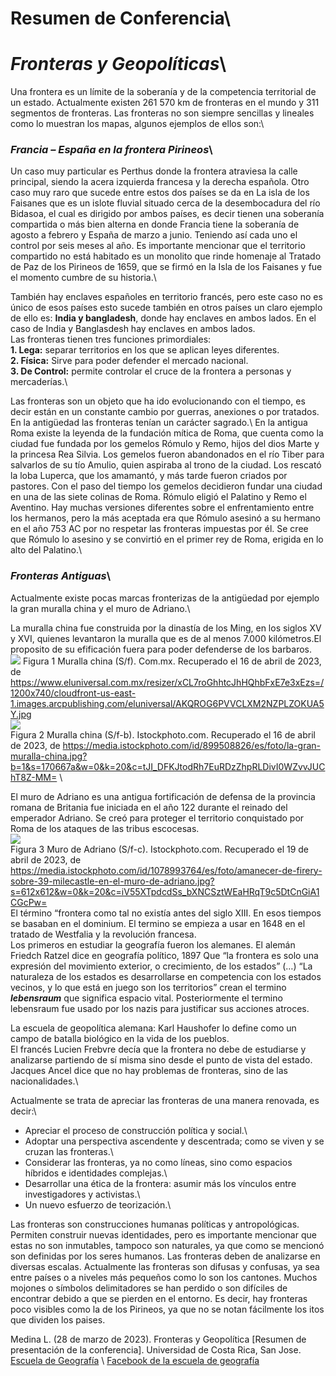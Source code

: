 # **Resumen de Conferencia**\
# **_Fronteras y Geopolíticas_**\
Una frontera es un límite de la soberanía y de la competencia territorial de un estado.
Actualmente existen 261 570 km de fronteras en el mundo y 311 segmentos de fronteras. Las fronteras no son siempre sencillas y lineales como lo muestran los mapas, algunos ejemplos de ellos son:\



### **_Francia – España en la frontera Pirineos_**\
Un caso muy particular es Perthus donde la frontera atraviesa la calle principal, siendo la acera izquierda francesa y la derecha española. 
Otro caso muy raro que sucede entre estos dos países se da en La isla de los Faisanes que es un islote fluvial situado cerca de la desembocadura del río Bidasoa, el cual es dirigido por ambos países, es decir tienen una soberanía compartida o más bien alterna en donde Francia tiene la soberanía de agosto a febrero y España de marzo a junio. Teniendo así cada uno el control por seis meses al año. Es importante mencionar que el territorio compartido no está habitado es un monolito que rinde homenaje al Tratado de Paz de los Pirineos de 1659, que se firmó en la Isla de los Faisanes y fue el momento cumbre de su historia.\

También hay enclaves españoles en territorio francés, pero este caso no es único de esos países esto sucede también en otros países un claro ejemplo de ello es: **India y bangladesh**, donde hay enclaves en ambos lados.
En el caso de India y Banglasdesh hay enclaves en ambos lados.\
Las fronteras tienen tres funciones primordiales:\
**1. Lega:** separar territorios en los que se aplican leyes diferentes.\
**2. Física:** Sirve para poder defender el mercado nacional.\
**3. De Control:** permite controlar el cruce de la frontera a personas y mercaderías.\

Las fronteras son un objeto que ha ido evolucionando con el tiempo, es decir están en un constante cambio por guerras, anexiones o por tratados. En la antigüedad las fronteras tenían un carácter sagrado.\ 
En la antigua Roma existe la leyenda de la fundación mítica de Roma, que cuenta como la ciudad fue fundada por los gemelos Rómulo y Remo, hijos del dios Marte y la princesa Rea Silvia. Los gemelos fueron abandonados en el río Tiber para salvarlos de su tío Amulio, quien aspiraba al trono de la ciudad. Los rescató la loba Luperca, que los amamantó, y más tarde fueron criados por pastores.
Con el paso del tiempo los gemelos decidieron fundar una ciudad en una de las siete colinas de Roma. Rómulo eligió el Palatino y Remo el Aventino. Hay muchas versiones diferentes sobre el enfrentamiento entre los hermanos, pero la más aceptada era que Rómulo asesinó a su hermano en el año 753 AC por no respetar las fronteras impuestas por él. Se cree que Rómulo lo asesino y se convirtió en el primer rey de Roma, erigida en lo alto del Palatino.\

### **_Fronteras Antiguas_**\
Actualmente existe pocas marcas fronterizas de la antigüedad por ejemplo la gran muralla china y el muro de Adriano.\

La muralla china fue construida por la dinastía de los Ming, en los siglos XV y XVI, quienes levantaron la muralla que es de al menos 7.000 kilómetros.El proposito de su efificación fuera para poder defenderse de los barbaros.\
![](https://www.eluniversal.com.mx/resizer/xCL7roGhhtcJhHQhbFxE7e3xEzs=/1200x740/cloudfront-us-east-1.images.arcpublishing.com/eluniversal/AKQROG6PVVCLXM2NZPLZOKUA5Y.jpg)
Figura 1 Muralla china (S/f). Com.mx. Recuperado el 16 de abril de 2023, de https://www.eluniversal.com.mx/resizer/xCL7roGhhtcJhHQhbFxE7e3xEzs=/1200x740/cloudfront-us-east-1.images.arcpublishing.com/eluniversal/AKQROG6PVVCLXM2NZPLZOKUA5Y.jpg \
    ![](https://media.istockphoto.com/id/899508826/es/foto/la-gran-muralla-china.jpg?b=1&s=170667a&w=0&k=20&c=tJI_DFKJtodRh7EuRDzZhpRLDivI0WZvvJUChT8Z-MM=)\
Figura 2 Muralla china (S/f-b). Istockphoto.com. Recuperado el 16 de abril de 2023, de https://media.istockphoto.com/id/899508826/es/foto/la-gran-muralla-china.jpg?b=1&s=170667a&w=0&k=20&c=tJI_DFKJtodRh7EuRDzZhpRLDivI0WZvvJUChT8Z-MM= \

El muro de Adriano es una antigua fortificación de defensa de la provincia romana de Britania fue iniciada en el año 122 durante el reinado del emperador Adriano. Se creó para proteger el territorio conquistado por Roma de los ataques de las tribus escocesas.\
![](https://media.istockphoto.com/id/1078993764/es/foto/amanecer-de-firery-sobre-39-milecastle-en-el-muro-de-adriano.jpg?s=612x612&w=0&k=20&c=iV55XTpdcdSs_bXNCSztWEaHRqT9c5DtCnGiA1CGcPw=)\
Figura 3 Muro de Adriano (S/f-c). Istockphoto.com. Recuperado el 19 de abril de 2023, de https://media.istockphoto.com/id/1078993764/es/foto/amanecer-de-firery-sobre-39-milecastle-en-el-muro-de-adriano.jpg?s=612x612&w=0&k=20&c=iV55XTpdcdSs_bXNCSztWEaHRqT9c5DtCnGiA1CGcPw= \
El término “frontera como tal no existía antes del siglo XIII. En esos tiempos se basaban en el dominium.
El termino se empieza a usar en 1648 en el tratado de Westfalia y la revolución francesa.\
Los primeros en estudiar la geografía fueron los alemanes. El alemán Friedch Ratzel dice en geografía político, 1897 Que “la frontera es solo una expresión del movimiento exterior, o crecimiento, de los estados” (…) “La naturaleza de los estados es desarrollarse en competencia con los estados vecinos, y lo que está en juego son los territorios” crean el termino **_lebensraum_** que significa espacio vital. Posteriormente el termino lebensraum fue usado por los nazis para justificar sus acciones atroces.

La escuela de geopolítica alemana: Karl Haushofer lo define como un campo de batalla biológico en la vida de los pueblos.\
El francés Lucien Frebvre decía que la frontera no debe de estudiarse y analizarse partiendo de sí misma sino desde el punto de vista del estado.
Jacques Ancel dice que no hay problemas de fronteras, sino de las nacionalidades.\

Actualmente se trata de apreciar las fronteras de una manera renovada, es decir:\
-	Apreciar el proceso de construcción política y social.\
-	Adoptar una perspectiva ascendente y descentrada; como se viven y se cruzan las fronteras.\
-	Considerar las fronteras, ya no como líneas, sino como espacios híbridos e identidades complejas.\
-	Desarrollar una ética de la frontera: asumir más los vínculos entre investigadores y activistas.\
-	Un nuevo esfuerzo de teorización.\

Las fronteras son construcciones humanas políticas y antropológicas. Permiten construir nuevas identidades, pero es importante mencionar que estas no son inmutables, tampoco son naturales, ya que como se mencionó son definidas por los seres humanos.
Las fronteras deben de analizarse en diversas escalas. Actualmente las fronteras son difusas y confusas, ya sea entre países o a niveles más pequeños como lo son los cantones. Muchos mojones o símbolos delimitadores se han perdido o son difíciles de encontrar debido a que se pierden en el entorno. Es decir, hay fronteras poco visibles como la de los Pirineos, ya que no se notan fácilmente los itos que dividen los paises. 

 Medina L. (28 de marzo de 2023). Fronteras y Geopolítica [Resumen de presentación de la conferencia]. Universidad de Costa Rica, San Jose.
[Escuela de Geografía](https://www.geografia.fcs.ucr.ac.cr/index.php) \ 
[Facebook de la escuela de geografía](https://www.facebook.com/escueladegeografia.ucr/about)




